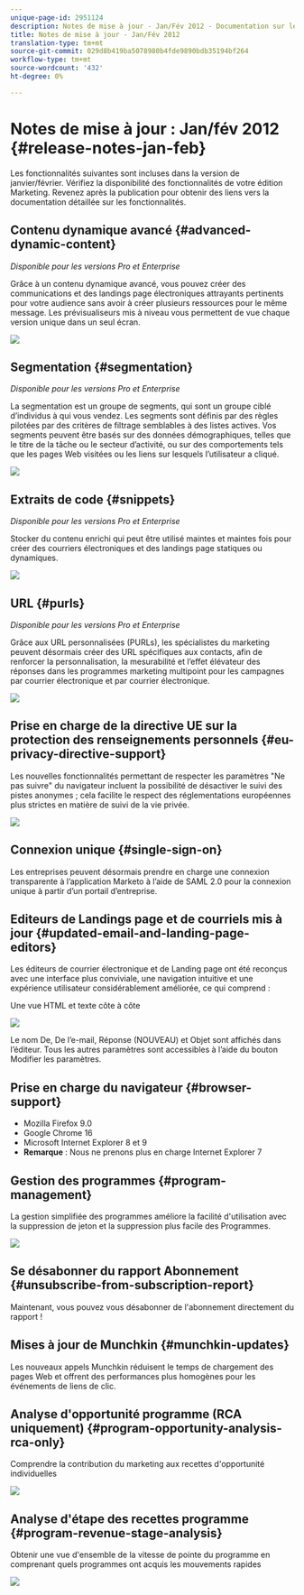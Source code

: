 ```yaml
---
unique-page-id: 2951124
description: Notes de mise à jour - Jan/Fév 2012 - Documentation sur le marketing - Documentation du produit
title: Notes de mise à jour - Jan/Fév 2012
translation-type: tm+mt
source-git-commit: 029d8b419ba5078980b4fde9890bdb35194bf264
workflow-type: tm+mt
source-wordcount: '432'
ht-degree: 0%

---
```



# Notes de mise à jour : Jan/fév 2012 {#release-notes-jan-feb}

Les fonctionnalités suivantes sont incluses dans la version de janvier/février. Vérifiez la disponibilité des fonctionnalités de votre édition Marketing. Revenez après la publication pour obtenir des liens vers la documentation détaillée sur les fonctionnalités.

## Contenu dynamique avancé {#advanced-dynamic-content}

_Disponible pour les versions Pro et Enterprise_

Grâce à un contenu dynamique avancé, vous pouvez créer des communications et des landings page électroniques attrayants pertinents pour votre audience sans avoir à créer plusieurs ressources pour le même message. Les prévisualiseurs mis à niveau vous permettent de vue chaque version unique dans un seul écran.

![](assets/image2014-9-23-9-3a50-3a27.png)

## Segmentation {#segmentation}

_Disponible pour les versions Pro et Enterprise_

La segmentation est un groupe de segments, qui sont un groupe ciblé d’individus à qui vous vendez. Les segments sont définis par des règles pilotées par des critères de filtrage semblables à des listes actives. Vos segments peuvent être basés sur des données démographiques, telles que le titre de la tâche ou le secteur d’activité, ou sur des comportements tels que les pages Web visitées ou les liens sur lesquels l’utilisateur a cliqué.

![](assets/image2014-9-23-9-3a50-3a42.png)

## Extraits de code {#snippets}

_Disponible pour les versions Pro et Enterprise_

Stocker du contenu enrichi qui peut être utilisé maintes et maintes fois pour créer des courriers électroniques et des landings page statiques ou dynamiques.

![](assets/image2014-9-23-9-3a50-3a58.png)

## URL {#purls}

_Disponible pour les versions Pro et Enterprise_

Grâce aux URL personnalisées (PURLs), les spécialistes du marketing peuvent désormais créer des URL spécifiques aux contacts, afin de renforcer la personnalisation, la mesurabilité et l’effet élévateur des réponses dans les programmes marketing multipoint pour les campagnes par courrier électronique et par courrier électronique.

![](assets/image2014-9-23-9-3a51-3a11.png)

## Prise en charge de la directive UE sur la protection des renseignements personnels {#eu-privacy-directive-support}

Les nouvelles fonctionnalités permettant de respecter les paramètres &quot;Ne pas suivre&quot; du navigateur incluent la possibilité de désactiver le suivi des pistes anonymes ; cela facilite le respect des réglementations européennes plus strictes en matière de suivi de la vie privée.

![](assets/image2014-9-23-9-3a51-3a32.png)

## Connexion unique {#single-sign-on}

Les entreprises peuvent désormais prendre en charge une connexion transparente à l’application Marketo à l’aide de SAML 2.0 pour la connexion unique à partir d’un portail d’entreprise.

## Editeurs de Landings page et de courriels mis à jour {#updated-email-and-landing-page-editors}

Les éditeurs de courrier électronique et de Landing page ont été reconçus avec une interface plus conviviale, une navigation intuitive et une expérience utilisateur considérablement améliorée, ce qui comprend :

Une vue HTML et texte côte à côte

![](assets/image2014-9-23-9-3a51-3a54.png)

Le nom De, De l’e-mail, Réponse (NOUVEAU) et Objet sont affichés dans l’éditeur. Tous les autres paramètres sont accessibles à l’aide du bouton Modifier les paramètres.

## Prise en charge du navigateur {#browser-support}

* Mozilla Firefox 9.0
* Google Chrome 16
* Microsoft Internet Explorer 8 et 9
* **Remarque** : Nous ne prenons plus en charge Internet Explorer 7

## Gestion des programmes {#program-management}

La gestion simplifiée des programmes améliore la facilité d&#39;utilisation avec la suppression de jeton et la suppression plus facile des Programmes.

![](assets/image2014-9-23-9-3a52-3a11.png)

## Se désabonner du rapport Abonnement {#unsubscribe-from-subscription-report}

Maintenant, vous pouvez vous désabonner de l&#39;abonnement directement du rapport !

## Mises à jour de Munchkin {#munchkin-updates}

Les nouveaux appels Munchkin réduisent le temps de chargement des pages Web et offrent des performances plus homogènes pour les événements de liens de clic.

## Analyse d&#39;opportunité programme (RCA uniquement) {#program-opportunity-analysis-rca-only}

Comprendre la contribution du marketing aux recettes d&#39;opportunité individuelles

![](assets/image2014-9-23-9-3a52-3a30.png)

## Analyse d&#39;étape des recettes programme {#program-revenue-stage-analysis}

Obtenir une vue d&#39;ensemble de la vitesse de pointe du programme en comprenant quels programmes ont acquis les mouvements rapides

![](assets/image2014-9-23-9-3a52-3a47.png)
